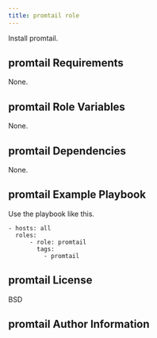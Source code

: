 ```yaml
---
title: promtail role
---
```


Install promtail.

## promtail Requirements

None.

## promtail Role Variables

None.

## promtail Dependencies

None.

## promtail Example Playbook

Use the playbook like this.

```{code-block} yaml
- hosts: all
  roles:
      - role: promtail
        tags:
          - promtail
```

## promtail License

BSD

## promtail Author Information

```{sectionauthor} Xander Harris <xandertheharris@gmail.com>

```
